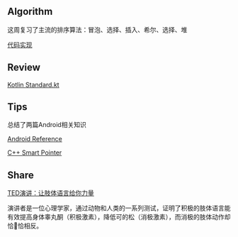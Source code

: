 ## Algorithm ##

这周复习了主流的排序算法：冒泡、选择、插入、希尔、选择、堆

[代码实现](../../Algorithm/sort_1/main.cpp)

## Review ##

[Kotlin Standard.kt](../../Kotlin/Kotline_Standard.md)

## Tips ##

总结了两篇Android相关知识

[Android Reference](../../Android引用.md)

[C++ Smart Pointer](../../Android智能指针.md)

## Share ##

[TED演讲：让肢体语言给你力量](http://www.miaopai.com/show/OWj-g6zkK67sId1btIJi-ohNOyMDcr3LAZ9olw__.htm)

演讲者是一位心理学家，通过动物和人类的一系列测试，证明了积极的肢体语言能有效提高身体睾丸酮（积极激素），降低可的松（消极激素），而消极的肢体动作却恰恰相反。